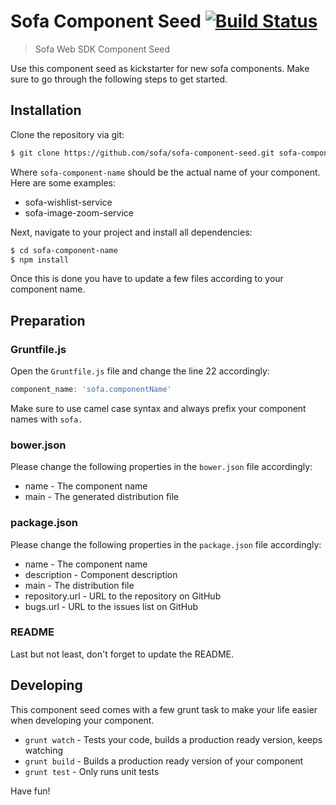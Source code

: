 # Sofa Component Seed [![Build Status](https://travis-ci.org/sofa/sofa-component-seed.png?branch=master)](https://travis-ci.org/sofa/sofa-component-seed)

> Sofa Web SDK Component Seed

Use this component seed as kickstarter for new sofa components. Make sure to
go through the following steps to get started.

## Installation

Clone the repository via git:

```sh
$ git clone https://github.com/sofa/sofa-component-seed.git sofa-component-name
```

Where `sofa-component-name` should be the actual name of your component. Here are
some examples:

- sofa-wishlist-service
- sofa-image-zoom-service

Next, navigate to your project and install all dependencies:

```sh
$ cd sofa-component-name
$ npm install
```

Once this is done you have to update a few files according to your  component name.

## Preparation

### Gruntfile.js

Open the `Gruntfile.js` file and change the line 22 accordingly:

```js
component_name: 'sofa.componentName'
```

Make sure to use camel case syntax and always prefix your component names with `sofa.`

### bower.json

Please change the following properties in the `bower.json` file accordingly:

- name - The component name
- main - The generated distribution file

### package.json

Please change the following properties in the `package.json` file accordingly:

- name - The component name
- description - Component description
- main - The distribution file
- repository.url - URL to the repository on GitHub
- bugs.url - URL to the issues list on GitHub

### README

Last but not least, don't forget to update the README.

## Developing

This component seed comes with a few grunt task to make your life easier when
developing your component.

- `grunt watch` - Tests your code, builds a production ready version, keeps watching
- `grunt build` - Builds a production ready version of your component
- `grunt test` - Only runs unit tests

Have fun!
